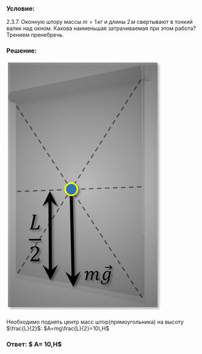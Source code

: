 ###  Условие: 

$2.3.7.$ Оконную штору массы $m=1 \,кг$ и длины $2 \,м$ свертывают в тонкий валик над окном. Какова наименьшая затрачиваемая при этом работа? Трением пренебречь. 

###  Решение: 

![|409x656, 67%](../../img/2.3.7/sol.jpg) 

Необходимо поднять центр масс штор(прямоугольника) на высоту $\frac{L}{2}$:  $A=mg\frac{L}{2}=10\,Н$ 

###  Ответ: $ A= 10\,Н$  
  

